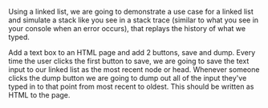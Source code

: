 Using a linked list, we are going to demonstrate a use case for a linked list and simulate a stack like you see in a stack trace (similar to what you see in your console when an error occurs), that replays the history of what we typed.

Add a text box to an HTML page and add 2 buttons, save and dump.
Every time the user clicks the first button to save, we are going to save the text input to our linked list as the most recent node or head.
Whenever someone clicks the dump button we are going to dump out all of the input they've typed in to that point from most recent to oldest. This should be written as HTML to the page.